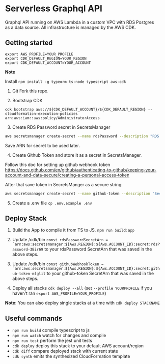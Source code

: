 # Serverless Graphql API

Graphql API running on AWS Lambda in a custom VPC with RDS Postgres as a data source. All infrastructure is managed by the AWS CDK.

## Getting started

```
export AWS_PROFILE=YOUR_PROFILE
export CDK_DEFAULT_REGION=YOUR_REGION
export CDK_DEFAULT_ACCOUNT=YOUR_ACCOUNT
```

**Note**

Install `npm install -g typeorm ts-node typescript aws-cdk`

1. Git Fork this repo.

2. Bootstrap CDK

```
cdk bootstrap aws://${CDK_DEFAULT_ACCOUNT}/${CDK_DEFAULT_REGION} --cloudformation-execution-policies arn:aws:iam::aws:policy/AdministratorAccess
```

3. Create RDS Password secret in SecretsManager

```bash
aws secretsmanager create-secret --name rdsPassword --description "RDS Password" --secret-string YOUR_PASSWORD >> rdsPasswordARN.txt
```

Save ARN for secret to be used later.

4. Create Github Token and store it as a secret in SecretsManager.

Follow this doc for setting up github webhook token https://docs.github.com/en/github/authenticating-to-github/keeping-your-account-and-data-secure/creating-a-personal-access-token

After that save token in SecretsManger as a secure string

```bash
aws secretsmanager create-secret --name github-token --description "Secret for GitHub" --secret-string "GITHUB_PERSONAL_ACCESS_TOKEN" >> githubTokenARN.txt
```

5. Create a .env file `cp .env.example .env`

## Deploy Stack

1. Build the App to compile it from TS to JS. `npm run build:app`

2. Update /cdk/bin `` const rdsPasswordSecretArn = `arn:aws:secretsmanager:${Aws.REGION}:${Aws.ACCOUNT_ID}:secret:rdsPassword-3Eir69 `` to your rdsPassword SecretArn that was saved in the above steps.

3. Update /cdk/bin `` const githubWebhookToken = `arn:aws:secretsmanager:${Aws.REGION}:${Aws.ACCOUNT_ID}:secret:github-token-mlglil `` to your github-token SecretArn that was saved in the above steps.

4. Deploy all stacks `cdk deploy --all` (set `--profile YOURPROFILE` if you haven't ran `export AWS_PROFILE=YOUR_PROFILE`)

**Note:**
You can also deploy single stacks at a time with `cdk deploy STACKNAME`

## Useful commands

- `npm run build` compile typescript to js
- `npm run watch` watch for changes and compile
- `npm run test` perform the jest unit tests
- `cdk deploy` deploy this stack to your default AWS account/region
- `cdk diff` compare deployed stack with current state
- `cdk synth` emits the synthesized CloudFormation template
